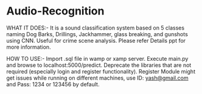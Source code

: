 # Audio-Recognition

WHAT IT DOES:-
It is a sound classification system based on 5 classes naming Dog Barks, Drillings, Jackhammer, glass breaking, and gunshots using CNN. Useful for crime scene analysis.
Please refer Details ppt for more information.

HOW TO USE:-
Import .sql file in wamp or xamp server. Execute main.py and browse to localhost:5000/predict. Deprecate the libraries that are not required (especially login and register functionality). Register Module might get issues while running on different machines, use ID: yash@gmail.com and Pass: 1234 or 123456 by default.
